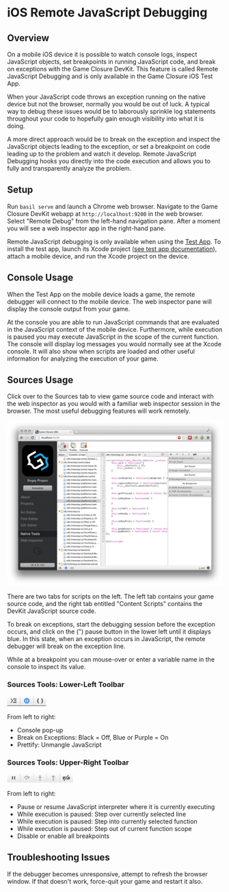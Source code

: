 # iOS Remote JavaScript Debugging

## Overview

On a mobile iOS device it is possible to watch console logs, inspect JavaScript objects, set breakpoints in running JavaScript code, and break on exceptions with the Game Closure DevKit.  This feature is called Remote JavaScript Debugging and is only available in the Game Closure iOS Test App.

When your JavaScript code throws an exception running on the native device but not the browser, normally you would be out of luck.  A typical way to debug these issues would be to laborously sprinkle log statements throughout your code to hopefully gain enough visibility into what it is doing.

A more direct approach would be to break on the exception and inspect the JavaScript objects leading to the exception, or set a breakpoint on code leading up to the problem and watch it develop.  Remote JavaScript Debugging hooks you directly into the code execution and allows you to fully and transparently analyze the problem.

## Setup

Run `basil serve` and launch a Chrome web browser.  Navigate to the Game Closure DevKit webapp at `http://localhost:9200` in the web browser.  Select "Remote Debug" from the left-hand navigation pane.  After a moment you will see a web inspector app in the right-hand pane.

Remote JavaScript debugging is only available when using the [Test App](./ios-test-app.html).  To install the test app, launch its Xcode project ([see test app documentation](./ios-test-app.html)), attach a mobile device, and run the Xcode project on the device.

## Console Usage

When the Test App on the mobile device loads a game, the remote debugger will connect to the mobile device.  The web inspector pane will display the console output from your game.

At the console you are able to run JavaScript commands that are evaluated in the JavaScript context of the mobile device.  Furthermore, while execution is paused you may execute JavaScript in the scope of the current function.  The console will display log messages you would normally see at the Xcode console.  It will also show when scripts are loaded and other useful information for analyzing the execution of your game.

## Sources Usage

Click over to the Sources tab to view game source code and interact with the web inspector as you would with a familiar web inspector session in the browser.  The most useful debugging features will work remotely.

<img src="./assets/ios/ios-debugger.png"></img>

There are two tabs for scripts on the left.  The left tab contains your game source code, and the right tab entitled "Content Scripts" contains the DevKit JavaScript source code.

To break on exceptions, start the debugging session before the exception occurs, and click on the (") pause button in the lower left until it displays blue.  In this state, when an exception occurs in JavaScript, the remote debugger will break on the exception line.

While at a breakpoint you can mouse-over or enter a variable name in the console to inspect its value.

### Sources Tools: Lower-Left Toolbar

<img src="./assets/ios/ios-debugger-left-tools.png"></img>

From left to right:

+ Console pop-up
+ Break on Exceptions: Black = Off, Blue or Purple = On
+ Prettify: Unmangle JavaScript

### Sources Tools: Upper-Right Toolbar

<img src="./assets/ios/ios-debugger-right-tools.png"></img>

From left to right:

+ Pause or resume JavaScript interpreter where it is currently executing
+ While execution is paused: Step over currently selected line
+ While execution is paused: Step into currently selected function
+ While execution is paused: Step out of current function scope
+ Disable or enable all breakpoints

## Troubleshooting Issues

If the debugger becomes unresponsive, attempt to refresh the browser window.  If that doesn't work, force-quit your game and restart it also.

